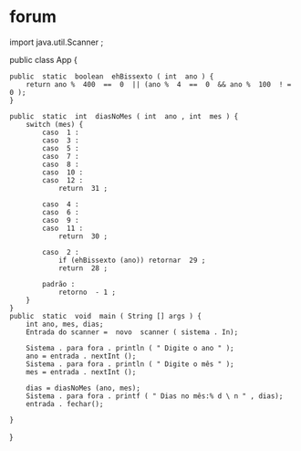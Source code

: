 # forum
import  java.util.Scanner ;

public  class  App {
    
    public  static  boolean  ehBissexto ( int  ano ) {
        return ano %  400  ==  0  || (ano %  4  ==  0  && ano %  100  ! =  0 );
    }

    public  static  int  diasNoMes ( int  ano , int  mes ) {
        switch (mes) {
            caso  1 :
            caso  3 :
            caso  5 :
            caso  7 :
            caso  8 :
            caso  10 :
            caso  12 :
                return  31 ;
            
            caso  4 :
            caso  6 :
            caso  9 :
            caso  11 :
                return  30 ;
            
            caso  2 :
                if (ehBissexto (ano)) retornar  29 ;
                return  28 ;
            
            padrão :
                retorno  - 1 ;
        }
    }
    public  static  void  main ( String [] args ) {
        int ano, mes, dias;
        Entrada do scanner =  novo  scanner ( sistema . In);

        Sistema . para fora . println ( " Digite o ano " );
        ano = entrada . nextInt ();
        Sistema . para fora . println ( " Digite o mês " );
        mes = entrada . nextInt ();

        dias = diasNoMes (ano, mes);
        Sistema . para fora . printf ( " Dias no mês:% d \ n " , dias);
        entrada . fechar();

    }
}
